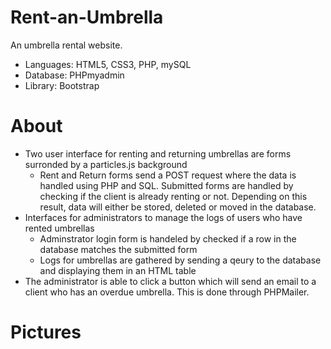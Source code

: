 # Rent-an-Umbrella
An umbrella rental website.

* Languages: HTML5, CSS3, PHP, mySQL
* Database: PHPmyadmin
* Library: Bootstrap

# About
* Two user interface for renting and returning umbrellas are forms surronded by a particles.js background
  * Rent and Return forms send a POST request where the data is handled using PHP and SQL. Submitted forms are handled by checking if the client is already renting or not. Depending on this result, data will either be stored, deleted or moved in the database. 
* Interfaces for administrators to manage the logs of users who have rented umbrellas
  * Adminstrator login form is handeled by checked if a row in the database matches the submitted form
  * Logs for umbrellas are gathered by sending a qeury to the database and displaying them in an HTML table
* The administrator is able to click a button which will send an email to a client who has an overdue umbrella. This is done through PHPMailer.

# Pictures

